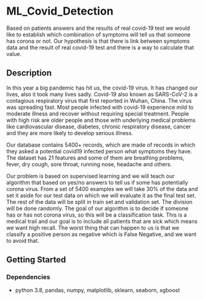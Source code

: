 # ML_Covid_Detection
Based on patients answers and the results of real covid-19 test we would like to establish which combination of symptoms will tell us that someone has corona or not. Our hypothesis is that there is link between symptoms data and the result of real covid-19 test and there is a way to calculate that value.

## Description
In this year a big pandemic has hit us, the covid-19 virus. It has changed our lives, also it took many lives
sadly. Covid-19 also known as SARS-CoV-2 is a contagious respiratory virus that first reported in Wuhan,
China. The virus was spreading fast. Most people infected with covid-19 experience mild to moderate
illness and recover without requiring special treatment. People with high risk are older people and
those with underlying medical problems like cardiovascular disease, diabetes, chronic respiratory
disease, cancer and they are more likely to develop serious illness.

Our database contains 5400+ records, which are made of records in which they asked a potential covid19 infected person what symptoms they have. The dataset has 21 features and some of them are
breathing problems, fever, dry cough, sore throat, running nose, headache and others.

Our problem is based on supervised learning and we will teach our algorithm that based on yes/no
answers to tell us if some has potentially corona virus. From a set of 5400 examples we will take 30% of
the data and set it aside for our test data on which we will evaluate it as the final test set. The rest of the
data will be split in train set and validation set. The division will be done randomly.
The goal of our algorithm is to decide if someone has or has not corona virus, so this will be a
classification task. This is a medical trail and our goal is to include all patients that are sick which means
we want high recall. The worst thing that can happen to us is that we classify a positive person as
negative which is False Negative, and we want to avoid that.

## Getting Started

### Dependencies

* python 3.8, pandas, numpy, matplotlib, sklearn, seaborn, xgboost
